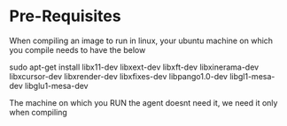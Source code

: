 # Pre-Requisites

When compiling an image to run in linux, your ubuntu machine on which you compile needs to have the below

sudo apt-get install libx11-dev libxext-dev libxft-dev libxinerama-dev libxcursor-dev libxrender-dev libxfixes-dev libpango1.0-dev libgl1-mesa-dev libglu1-mesa-dev

The machine on which you RUN the agent doesnt need it, we need it only when compiling

